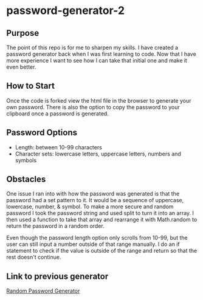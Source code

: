 # password-generator-2

## Purpose

The point of this repo is for me to sharpen my skills. I have created a password generator back when I was first learning to code. Now that I have more experience I want to see how I can take that initial one and make it even better.

## How to Start

Once the code is forked view the html file in the browser to generate your own password. There is also the option to copy the password to your clipboard once a password is generated.

## Password Options

- Length: between 10-99 characters
- Character sets: lowercase letters, uppercase letters, numbers and symbols

## Obstacles

One issue I ran into with how the password was generated is that the password had a set pattern to it. It would be a sequence of uppercase, lowercase, number, & symbol. To make a more secure and random password I took the password string and used split to turn it into an array. I then used a function to take that array and rearrange it with Math.random to return the password in a random order.

Even though the password length option only scrolls from 10-99, but the user can still input a number outside of that range manually. I do an if statement to check if the value is outside of the range and return so that the rest doesn't continue.

## Link to previous generator

[Random Password Generator](https://github.com/mrtrpak/Password-Generator)
